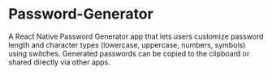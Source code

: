 # Password-Generator
A React Native Password Generator app that lets users customize password length and character types (lowercase, uppercase, numbers, symbols) using switches. Generated passwords can be copied to the clipboard or shared directly via other apps.
